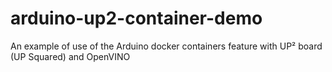 # arduino-up2-container-demo
An example of use of the Arduino docker containers feature with UP² board (UP Squared) and OpenVINO
